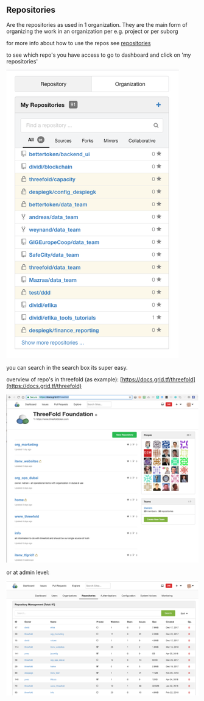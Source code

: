 ## Repositories

Are the repositories as used in 1 organization.
They are the main form of organizing the work in an organization per e.g. project or per suborg

for more info about how to use the repos see [repositories](../EfikaProcess/repositories.md)

to see which repo's you have access to go to dashboard and click on 'my repositories'

![](images/repos_small.png)

you can search in the search box its super easy.

overview of repo's in threefold (as example): [https://docs.grid.tf/threefold](https://docs.grid.tf/threefold)

![](images/repos.png)

or at admin level:

![](images/admin_repos.png)

